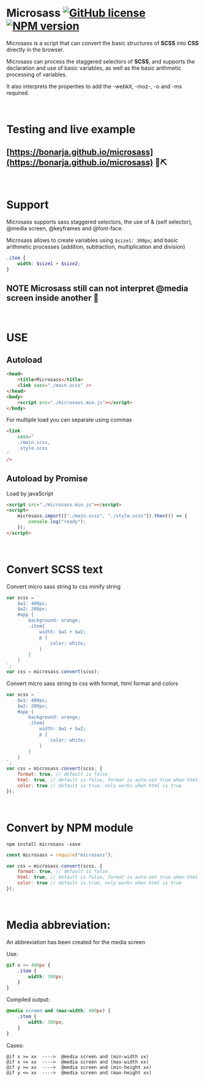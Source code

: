 # Microsass [![GitHub license](https://img.shields.io/badge/license-MIT-blue.svg)](https://github.com/bonarja/microsass/blob/master/LICENSE) [![NPM version](https://img.shields.io/npm/v/microsass.svg)](https://www.npmjs.com/package/microsass)

Microsass is a script that can convert the basic structures of **SCSS** into **CSS** directly in the browser.

Microsass can process the staggered selectors of **SCSS**, and supports the declaration and use of basic variables, as well as the basic arithmetic processing of variables.

It also interprets the properties to add the -webkit, -moz-, -o and -ms required.

<br>

# Testing and live example

## [https://bonarja.github.io/microsass](https://bonarja.github.io/microsass) 🔨⛏

<br/>

# Support

Microsass supports sass staggered selectors, the use of & (self selector), @media screen, @keyframes and @font-face.

Microsass allows to create variables using `$size1: 300px`; and basic arithmetic processes (addition, subtraction, multiplication and division)

```scss
.item {
    width: $size1 + $size2;
}
```

## NOTE Microsass still can not interpret @media screen inside another 🙁

<br/>

# USE

## Autoload

```html
<head>
    <title>Microsass</title>
    <link sass="./main.scss" />
</head>
<body>
    <script src="./microsass.min.js"></script>
</body>
```

For multiple load you can separate using commas

```html
<link
    sass="
    ./main.scss,
    .style.scss
"
/>
```

## Autoload by Promise

Load by javaScript

```html
<script src="./microsass.min.js"></script>
<script>
    microsass.import(["./main.scss", "./style.scss"]).then(() => {
        console.log("ready");
    });
</script>
```

<br>

# Convert SCSS text

Convert micro sass string to css minify string

```javascript
var scss = `
    $w1: 400px;
    $w2: 200px;
    #app {
        background: orange;
        .item{
            width: $w1 + $w2;
            p {
                color: white;
            }
        }
    }
`;
var css = microsass.convert(scss);
```

Convert micro sass string to css with format, html format and colors

```javascript
var scss = `
    $w1: 400px;
    $w2: 200px;
    #app {
        background: orange;
        .item{
            width: $w1 + $w2;
            p {
                color: white;
            }
        }
    }
`;
var css = microsass.convert(scss, {
    format: true, // default is false
    html: true, // default is false, format is auto-set true when html is true
    color: true // default is true, only works when html is true
});
```

<br>

# Convert by NPM module

`npm install microsass -save`

```js
const microsass = require("microsass");

var css = microsass.convert(scss, {
    format: true, // default is false
    html: true, // default is false, format is auto-set true when html is true
    color: true // default is true, only works when html is true
});
```

<br>

# Media abbreviation:

An abbreviation has been created for the media screen

Use:

```scss
@if x <= 400px {
    .item {
        width: 300px;
    }
}
```

Compiled output:

```css
@media screen and (max-width: 400px) {
    .item {
        width: 300px;
    }
}
```

Cases:

```
@if x >= xx  ---->  @media screen and (min-width xx)
@if x <= xx  ---->  @media screen and (max-width xx)
@if y >= xx  ---->  @media screen and (min-height xx)
@if y <= xx  ---->  @media screen and (max-height xx)
```

